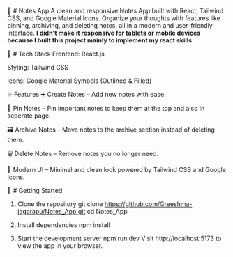 📝 # Notes App
A clean and responsive Notes App built with React, Tailwind CSS, and Google Material Icons. Organize your thoughts with features like pinning, archiving, and
deleting notes, all in a modern and user-friendly interface. **I didn't make it responsive for tablets or mobile devices because I built this project mainly to 
implement my react skills.**

🔧 # Tech Stack
Frontend: React.js

Styling: Tailwind CSS

Icons: Google Material Symbols (Outlined & Filled)

✨ Features
➕ Create Notes – Add new notes with ease.

📌 Pin Notes – Pin important notes to keep them at the top and also in seperate page.

🗃️ Archive Notes – Move notes to the archive section instead of deleting them.

🗑️ Delete Notes – Remove notes you no longer need.

🎨 Modern UI – Minimal and clean look powered by Tailwind CSS and Google Icons.

🚀 # Getting Started

1. Clone the repository
git clone https://github.com/Greeshma-jagarapu/Notes_App.git
cd Notes_App

2. Install dependencies
npm install

3. Start the development server
npm run dev
Visit http://localhost:5173 to view the app in your browser.
